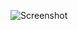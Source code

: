![Screenshot](https://raw.githubusercontent.com/Cryakl/Ultimate-RAT-Collection/refs/heads/main/SynRat/Syn%20Rat%200.1/Screenshot.png)
